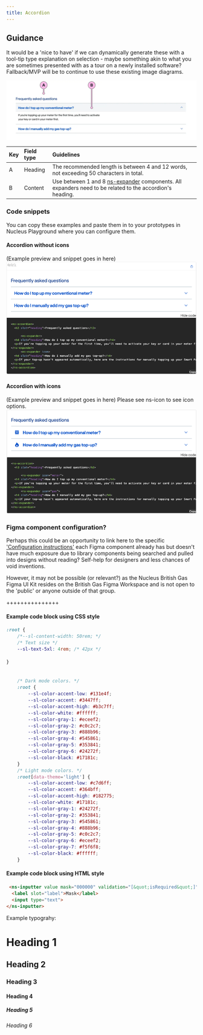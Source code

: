 ```yaml
---
title: Accordion
---
```


## Guidance

It would be a 'nice to have' if we can dynamically generate these with a tool-tip type explanation on selection - maybe something akin to what you are sometimes presented with as a tour on a newly installed software? Fallback/MVP will be to continue to use these existing image diagrams.

  ![components/ns-accordion/images located image](./images/contentguidance-ns-accordion.webp)

| Key | Field type | Guidelines |
| :--- | :--- | :--- |
| A | Heading | The recommended length is between 4 and 12 words, not exceeding 50 characters in total.  |
| B | Content | Use between 1 and 8 [ns-expander](components/ns-expander.md) components. All expanders need to be related to the accordion's heading.|

### Code snippets
You can copy these examples and paste them in to your prototypes in Nucleus Playground where you can configure them.


#### Accordion without icons
(Example preview and snippet goes in here)
  ![components/ns-accordion/images located image](./images/egwithcodesnippetA.png)

#### Accordion with icons
(Example preview and snippet goes in here) Please see ns-icon to see icon options.
  ![components/ns-accordion/images located image](./images/egwithcodesnippet.png)

### Figma component configuration?
Perhaps this could be an opportunity to link here to the specific ['Configuration instructions'](https://www.figma.com/file/HdnAatpIIliZhoj6C77aHx/Nucleus-BritishGas---Components?type=design&node-id=1876%3A35073&mode=design&t=AhbXHdhQS8wMDls0-1) each Figma component already has but doesn't have much exposure due to library components being searched and pulled into designs without reading? Self-help for designers and less chances of void inventions.

However, it may not be possible (or relevant?) as the Nucleus British Gas Figma UI Kit resides on the British Gas Figma Workspace and is not open to the 'public' or anyone outside of that group.


+++++++++++++++

#### Example code block using CSS style
```css
:root {
	/*--sl-content-width: 50rem; */
	/* Text size */
	--sl-text-5xl: 4rem; /* 42px */
	
}


	/* Dark mode colors. */
	:root {
		--sl-color-accent-low: #131e4f;
		--sl-color-accent: #3447ff;
		--sl-color-accent-high: #b3c7ff;
		--sl-color-white: #ffffff;
		--sl-color-gray-1: #eceef2;
		--sl-color-gray-2: #c0c2c7;
		--sl-color-gray-3: #888b96;
		--sl-color-gray-4: #545861;
		--sl-color-gray-5: #353841;
		--sl-color-gray-6: #24272f;
		--sl-color-black: #17181c;
	}
	/* Light mode colors. */
	:root[data-theme='light'] {
		--sl-color-accent-low: #c7d6ff;
		--sl-color-accent: #364bff;
		--sl-color-accent-high: #182775;
		--sl-color-white: #17181c;
		--sl-color-gray-1: #24272f;
		--sl-color-gray-2: #353841;
		--sl-color-gray-3: #545861;
		--sl-color-gray-4: #888b96;
		--sl-color-gray-5: #c0c2c7;
		--sl-color-gray-6: #eceef2;
		--sl-color-gray-7: #f5f6f8;
		--sl-color-black: #ffffff;
	}
```

#### Example code block using HTML style

```html
 <ns-inputter value mask="000000" validation="[&quot;isRequired&quot;]">
  <label slot="label">Mask</label>
  <input type="text">
</ns-inputter>

```

Example typograhy:

# Heading 1
## Heading 2
### Heading 3
#### Heading 4
##### Heading 5
###### Heading 6

